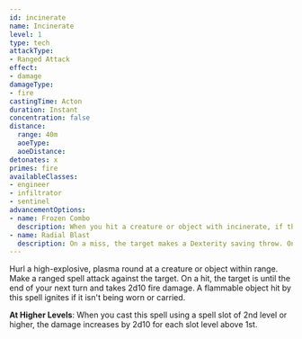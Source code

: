 ```yaml
---
id: incinerate
name: Incinerate
level: 1
type: tech
attackType:
- Ranged Attack
effect:
- damage
damageType:
- fire
castingTime: Acton
duration: Instant
concentration: false
distance:
  range: 40m
  aoeType: 
  aoeDistance: 
detonates: x
primes: fire
availableClasses:
- engineer
- infiltrator
- sentinel
advancementOptions:
- name: Frozen Combo
  description: When you hit a creature or object with incinerate, if the target is primed cold, you deal a critical hit.
- name: Radial Blast
  description: On a miss, the target makes a Dexterity saving throw. On a failed save, the target takes half damage.
---
```

Hurl a high-explosive, plasma round at a creature or object within range. Make a ranged spell attack against the target.
On a hit, the target is <condition id="primed" sub="fire"/> until the end of your next turn and takes 2d10 fire damage.
A flammable object hit by this spell ignites if it isn't being worn or carried.

__At Higher Levels__: When you cast this spell using a spell slot of 2nd level or higher, the damage increases
by 2d10 for each slot level above 1st.